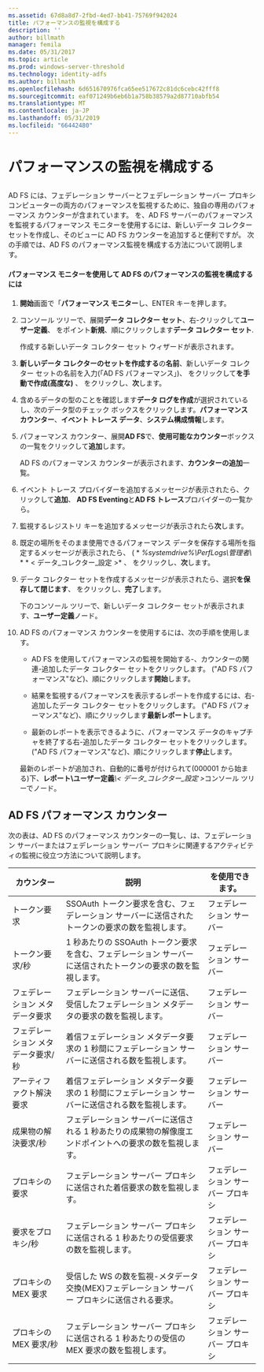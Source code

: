 ```yaml
---
ms.assetid: 67d8a8d7-2fbd-4ed7-bb41-75769f942024
title: パフォーマンスの監視を構成する
description: ''
author: billmath
manager: femila
ms.date: 05/31/2017
ms.topic: article
ms.prod: windows-server-threshold
ms.technology: identity-adfs
ms.author: billmath
ms.openlocfilehash: 6d651670976fca65ee517672c81dc6cebc42fff8
ms.sourcegitcommit: eaf071249b6eb6b1a758b38579a2d87710abfb54
ms.translationtype: MT
ms.contentlocale: ja-JP
ms.lasthandoff: 05/31/2019
ms.locfileid: "66442480"
---
```

# <a name="configure-performance-monitoring"></a>パフォーマンスの監視を構成する
  
## <a name="bkmk_ConfigurePerfMon"></a>  
AD FS には、フェデレーション サーバーとフェデレーション サーバー プロキシ コンピューターの両方のパフォーマンスを監視するために、独自の専用のパフォーマンス カウンターが含まれています。 を、AD FS サーバーのパフォーマンスを監視するパフォーマンス モニターを使用するには、新しいデータ コレクター セットを作成し、そのビューに AD FS カウンターを追加すると便利ですが。 次の手順では、AD FS のパフォーマンス監視を構成する方法について説明します。  
  
#### <a name="to-configure-performance-monitoring-for-ad-fs-using-performance-monitor"></a>パフォーマンス モニターを使用して AD FS のパフォーマンスの監視を構成するには  
  
1. **開始**画面で「**パフォーマンス モニター**し、ENTER キーを押します。  
  
2. コンソール ツリーで、展開**データ コレクター セット**、右\-クリックして**ユーザー定義**、 をポイント**新規**、順にクリックします**データ コレクター セット**.  
  
   作成する新しいデータ コレクター セット ウィザードが表示されます。  
  
3. **新しいデータ コレクターのセットを作成する**の**名前**、新しいデータ コレクター セットの名前を入力\(「AD FS パフォーマンス」\)、 をクリックして**を手動で作成\(高度な\)** 、 をクリックし、**次**します。  
  
4. 含めるデータの型のことを確認します**データ ログを作成**が選択されているし、次のデータ型のチェック ボックスをクリックします。**パフォーマンス カウンター**、**イベント トレース データ**、**システム構成情報**します。  
  
5. パフォーマンス カウンター、展開**AD FS**で、**使用可能なカウンター**ボックスの一覧をクリックして**追加**します。  
  
   AD FS のパフォーマンス カウンターが表示されます、**カウンターの追加**一覧。  
  
6. イベント トレース プロバイダーを追加するメッセージが表示されたら、クリックして**追加**、 **AD FS Eventing**と**AD FS トレース**プロバイダーの一覧から。  
  
7. 監視するレジストリ キーを追加するメッセージが表示されたら**次**します。  
  
8. 既定の場所をそのまま使用できるパフォーマンス データを保存する場所を指定するメッセージが表示されたら、 \( * *%systemdrive%\\PerfLogs\\管理者\\* * * < データ\_コレクター\_設定 >* 、 をクリックし、**次**します。  
  
9. データ コレクター セットを作成するメッセージが表示されたら、選択**を保存して閉じます**、 をクリックし、**完了**します。  
  
    下のコンソール ツリーで、新しいデータ コレクター セットが表示されます、**ユーザー定義**ノード。  
  
10. AD FS のパフォーマンス カウンターを使用するには、次の手順を使用します。  
  
    -   AD FS を使用してパフォーマンスの監視を開始する\-、カウンターの関連\-追加したデータ コレクター セットをクリックします。 \("AD FS パフォーマンス"など\)、順にクリックします**開始**します。  
  
    -   結果を監視するパフォーマンスを表示するレポートを作成するには、右\-追加したデータ コレクター セットをクリックします。 \("AD FS パフォーマンス"など\)、順にクリックします**最新レポート**します。  
  
    -   最新のレポートを表示できるように、パフォーマンス データのキャプチャを終了する右\-追加したデータ コレクター セットをクリックします。 \("AD FS パフォーマンス"など\)、順にクリックします**停止**します。  
  
    最新のレポートが追加され、自動的に番号が付けられて\(000001 から始まる\)下、**レポート\\ユーザー定義**<em>\\< データ\_コレクター\_設定 ></em>コンソール ツリーでノード。  
  
## <a name="ad-fs-performance-counters"></a>AD FS パフォーマンス カウンター  
次の表は、AD FS のパフォーマンス カウンターの一覧し、は、フェデレーション サーバーまたはフェデレーション サーバー プロキシに関連するアクティビティの監視に役立つ方法について説明します。  
  
|カウンター|説明|を使用できます。 
|-----------|---------------|------------------- 
|トークン要求|SSOAuth トークン要求を含む、フェデレーション サーバーに送信されたトークンの要求の数を監視します。|フェデレーション サーバー 
|トークン要求\/秒|1 秒あたりの SSOAuth トークン要求を含む、フェデレーション サーバーに送信されたトークンの要求の数を監視します。|フェデレーション サーバー  
|フェデレーション メタデータ要求|フェデレーション サーバーに送信、受信したフェデレーション メタデータの要求の数を監視します。|フェデレーション サーバー  
|フェデレーション メタデータ要求\/秒|着信フェデレーション メタデータ要求の 1 秒間にフェデレーション サーバーに送信される数を監視します。|フェデレーション サーバー  
|アーティファクト解決要求|着信フェデレーション メタデータ要求の 1 秒間にフェデレーション サーバーに送信される数を監視します。|フェデレーション サーバー  
|成果物の解決要求\/秒|フェデレーション サーバーに送信される 1 秒あたりの成果物の解像度エンドポイントへの要求の数を監視します。|フェデレーション サーバー  
|プロキシの要求|フェデレーション サーバー プロキシに送信された着信要求の数を監視します。|フェデレーション サーバー プロキシ  
|要求をプロキシ\/秒|フェデレーション サーバー プロキシに送信される 1 秒あたりの受信要求の数を監視します。|フェデレーション サーバー プロキシ  
|プロキシの MEX 要求|受信した WS の数を監視\-メタデータ交換\(MEX\)フェデレーション サーバー プロキシに送信される要求。|フェデレーション サーバー プロキシ 
|プロキシの MEX 要求\/秒|フェデレーション サーバー プロキシに送信される 1 秒あたりの受信の MEX 要求の数を監視します。|フェデレーション サーバー プロキシ  
  

